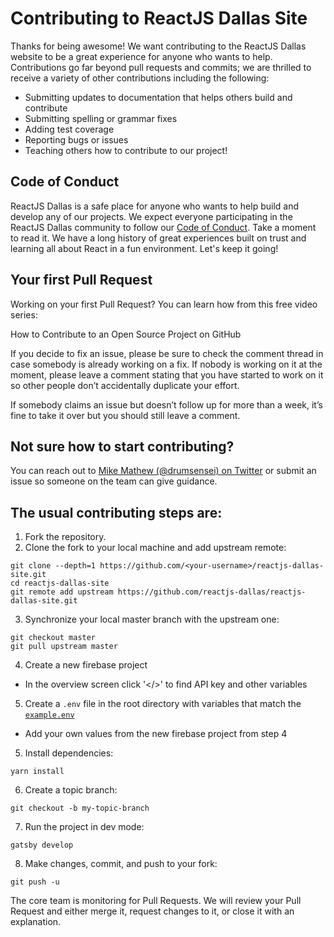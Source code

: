 # Contributing to ReactJS Dallas Site

Thanks for being awesome! We want contributing to the ReactJS Dallas website to be a great experience for anyone who wants to help. Contributions go far beyond pull requests and commits; we are thrilled to receive a variety of other contributions including the following:

- Submitting updates to documentation that helps others build and contribute
- Submitting spelling or grammar fixes
- Adding test coverage
- Reporting bugs or issues
- Teaching others how to contribute to our project!

## Code of Conduct

ReactJS Dallas is a safe place for anyone who wants to help build and develop any of our projects. We expect everyone participating in the ReactJS Dallas community to follow our [Code of Conduct](/CODE_OF_CONDUCT.md). Take a moment to read it. We have a long history of great experiences built on trust and learning all about React in a fun environment. Let's keep it going!

## Your first Pull Request
Working on your first Pull Request? You can learn how from this free video series:

How to Contribute to an Open Source Project on GitHub

If you decide to fix an issue, please be sure to check the comment thread in case somebody is already working on a fix. If nobody is working on it at the moment, please leave a comment stating that you have started to work on it so other people don’t accidentally duplicate your effort.

If somebody claims an issue but doesn’t follow up for more than a week, it’s fine to take it over but you should still leave a comment.

## Not sure how to start contributing?

You can reach out to [Mike Mathew (@drumsensei) on Twitter](https://twitter.com/drumsensei) or submit an issue so someone on the team can give guidance.

## The usual contributing steps are:

1. Fork the repository.
2. Clone the fork to your local machine and add upstream remote:

```
git clone --depth=1 https://github.com/<your-username>/reactjs-dallas-site.git
cd reactjs-dallas-site
git remote add upstream https://github.com/reactjs-dallas/reactjs-dallas-site.git
```

3. Synchronize your local master branch with the upstream one:

```
git checkout master
git pull upstream master
```

4. Create a new firebase project
  - In the overview screen click '</>' to find API key and other variables

5. Create a `.env` file in the root directory with variables that match the [`example.env`](https://github.com/reactjs-dallas/reactjs-dallas-site/blob/master/example.env)
  - Add your own values from the new firebase project from step 4


5. Install dependencies:

```
yarn install
```

6. Create a topic branch:

```
git checkout -b my-topic-branch
```

7. Run the project in dev mode:

```
gatsby develop
```

8. Make changes, commit, and push to your fork:

```
git push -u
```

The core team is monitoring for Pull Requests. We will review your Pull Request and either merge it, request changes to it, or close it with an explanation.
